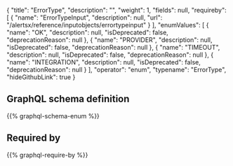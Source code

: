 {
  "title": "ErrorType",
  "description": "",
  "weight": 1,
  "fields": null,
  "requireby": [
    {
      "name": "ErrorTypeInput",
      "description": null,
      "url": "/alertsx/reference/inputobjects/errortypeinput"
    }
  ],
  "enumValues": [
    {
      "name": "OK",
      "description": null,
      "isDeprecated": false,
      "deprecationReason": null
    },
    {
      "name": "PROVIDER",
      "description": null,
      "isDeprecated": false,
      "deprecationReason": null
    },
    {
      "name": "TIMEOUT",
      "description": null,
      "isDeprecated": false,
      "deprecationReason": null
    },
    {
      "name": "INTEGRATION",
      "description": null,
      "isDeprecated": false,
      "deprecationReason": null
    }
  ],
  "operator": "enum",
  "typename": "ErrorType",
  "hideGithubLink": true
}
## GraphQL schema definition

{{% graphql-schema-enum %}}

## Required by

{{% graphql-require-by %}}

